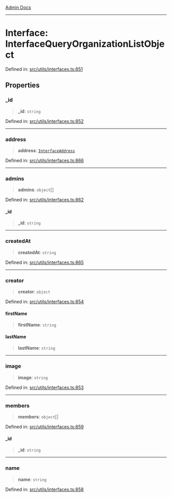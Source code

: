 [Admin Docs](/)

***

# Interface: InterfaceQueryOrganizationListObject

Defined in: [src/utils/interfaces.ts:851](https://github.com/PalisadoesFoundation/talawa-admin/blob/main/src/utils/interfaces.ts#L851)

## Properties

### \_id

> **\_id**: `string`

Defined in: [src/utils/interfaces.ts:852](https://github.com/PalisadoesFoundation/talawa-admin/blob/main/src/utils/interfaces.ts#L852)

***

### address

> **address**: [`InterfaceAddress`](InterfaceAddress.md)

Defined in: [src/utils/interfaces.ts:866](https://github.com/PalisadoesFoundation/talawa-admin/blob/main/src/utils/interfaces.ts#L866)

***

### admins

> **admins**: `object`[]

Defined in: [src/utils/interfaces.ts:862](https://github.com/PalisadoesFoundation/talawa-admin/blob/main/src/utils/interfaces.ts#L862)

#### \_id

> **\_id**: `string`

***

### createdAt

> **createdAt**: `string`

Defined in: [src/utils/interfaces.ts:865](https://github.com/PalisadoesFoundation/talawa-admin/blob/main/src/utils/interfaces.ts#L865)

***

### creator

> **creator**: `object`

Defined in: [src/utils/interfaces.ts:854](https://github.com/PalisadoesFoundation/talawa-admin/blob/main/src/utils/interfaces.ts#L854)

#### firstName

> **firstName**: `string`

#### lastName

> **lastName**: `string`

***

### image

> **image**: `string`

Defined in: [src/utils/interfaces.ts:853](https://github.com/PalisadoesFoundation/talawa-admin/blob/main/src/utils/interfaces.ts#L853)

***

### members

> **members**: `object`[]

Defined in: [src/utils/interfaces.ts:859](https://github.com/PalisadoesFoundation/talawa-admin/blob/main/src/utils/interfaces.ts#L859)

#### \_id

> **\_id**: `string`

***

### name

> **name**: `string`

Defined in: [src/utils/interfaces.ts:858](https://github.com/PalisadoesFoundation/talawa-admin/blob/main/src/utils/interfaces.ts#L858)

